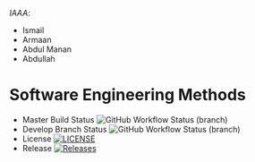 *IAAA*:
- Ismail 
- Armaan 
- Abdul Manan 
- Abdullah




# Software Engineering Methods
* Master Build Status ![GitHub Workflow Status (branch)](https://img.shields.io/github/actions/workflow/status/ismail5626/iaaa/main.yml?branch=master)
* Develop Branch Status ![GitHub Workflow Status (branch)](https://img.shields.io/github/actions/workflow/status/ismail5626/iaaa/main.yml?branch=develop)
* License [![LICENSE](https://img.shields.io/github/license/ismail5626/iaaa.svg?style=flat-square)](https://github.com/ismail5626/iaaa/blob/master/LICENSE)
* Release [![Releases](https://img.shields.io/github/release/ismail5626/iaaa/all.svg?style=flat-square)](https://github.com/ismail5626/iaaa/releases)
